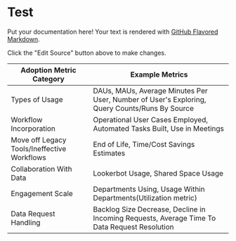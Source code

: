 # Test

Put your documentation here! Your text is rendered with [GitHub Flavored Markdown](https://help.github.com/articles/github-flavored-markdown).

Click the "Edit Source" button above to make changes.

| Adoption Metric Category                    | Example Metrics                                                                               |
|---------------------------------------------|-----------------------------------------------------------------------------------------------|
| Types of Usage                              | DAUs, MAUs, Average Minutes Per User, Number of User's Exploring, Query Counts/Runs By Source |
| Workflow Incorporation                      | Operational User Cases Employed, Automated Tasks Built, Use in Meetings                       |
| Move off Legacy Tools/Ineffective Workflows | End of Life, Time/Cost Savings Estimates                                                      |
| Collaboration With Data                     | Lookerbot Usage, Shared Space Usage                                                           |
| Engagement Scale                            | Departments Using, Usage Within Departments(Utilization metric)                               |
| Data Request Handling                       | Backlog Size Decrease, Decline in Incoming Requests, Average Time To Data Request Resolution  |
